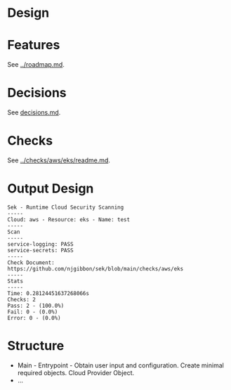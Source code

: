 # Design


# Features
See [../roadmap.md](../roadmap.md).


# Decisions
See [decisions.md](decisions.md).


# Checks
See [../checks/aws/eks/readme.md](../checks/aws/eks/readme.md).


# Output Design
```
Sek - Runtime Cloud Security Scanning
-----
Cloud: aws - Resource: eks - Name: test
-----
Scan
-----
service-logging: PASS
service-secrets: PASS
-----
Check Document: https://github.com/njgibbon/sek/blob/main/checks/aws/eks
-----
Stats
-----
Time: 0.28124451637268066s
Checks: 2
Pass: 2 - (100.0%)
Fail: 0 - (0.0%)
Error: 0 - (0.0%)
```

# Structure
* Main - Entrypoint - Obtain user input and configuration. Create minimal required objects. Cloud Provider Object.
* ...